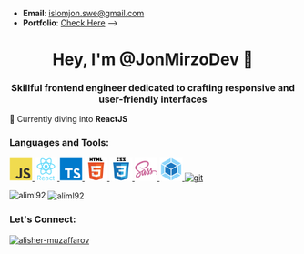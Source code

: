 <!-- # Hi, I'm @JonMirzoDev 👋

Frontend Developer with 2+ years of expertise, adept at crafting high-performance, user-centric websites and applications.

## 👀 Interests
- **Web Development**: Devoted to creating seamless user experiences.
- **Emerging Technologies**: Constantly exploring new industry tools and technologies.
- **Open-Source Contributions**: Ready to collaborate on open-source initiatives.

## 💞️ Open to Collaborate On
- Cutting-edge web development projects, Impactful open-source projects, Collaborative and creative teams.

## 📫 Contact
<!-- - **GitHub**: [JonMirzoDev](https://github.com/JonMirzoDev) -->
- **Email**: islomjon.swe@gmail.com
- **Portfolio**: [Check Here](https://islomjon-swe.vercel.app) -->


<h1 align="center">Hey, I'm @JonMirzoDev 👋</h1>
<h3 align="center">Skillful frontend engineer dedicated to crafting responsive and user-friendly interfaces</h3>

🌱 Currently diving into **ReactJS**

<h3 align="left">Languages and Tools:</h3>
<p align="left">
  <a href="https://developer.mozilla.org/en-US/docs/Web/JavaScript" target="_blank" rel="noreferrer"> 
    <img src="https://raw.githubusercontent.com/devicons/devicon/master/icons/javascript/javascript-original.svg" alt="javascript" width="40" height="40"/> 
  </a> 
  <a href="https://reactjs.org/" target="_blank" rel="noreferrer"> 
    <img src="https://raw.githubusercontent.com/devicons/devicon/master/icons/react/react-original-wordmark.svg" alt="react" width="40" height="40"/> 
  </a> 
  <a href="https://www.typescriptlang.org/" target="_blank" rel="noreferrer"> 
    <img src="https://raw.githubusercontent.com/devicons/devicon/master/icons/typescript/typescript-original.svg" alt="typescript" width="40" height="40"/> 
  </a> 
  <a href="https://developer.mozilla.org/en-US/docs/Web/HTML" target="_blank" rel="noreferrer">
    <img src="https://raw.githubusercontent.com/devicons/devicon/master/icons/html5/html5-original-wordmark.svg" alt="html5" width="40" height="40"/> 
  </a>
  <a href="https://developer.mozilla.org/en-US/docs/Web/CSS" target="_blank" rel="noreferrer">
    <img src="https://raw.githubusercontent.com/devicons/devicon/master/icons/css3/css3-original-wordmark.svg" alt="css3" width="40" height="40"/> 
  </a>
  <a href="https://sass-lang.com/" target="_blank" rel="noreferrer"> 
    <img src="https://raw.githubusercontent.com/devicons/devicon/master/icons/sass/sass-original.svg" alt="sass" width="40" height="40"/> 
  </a> 
  <a href="https://webpack.js.org/" target="_blank" rel="noreferrer"> 
    <img src="https://raw.githubusercontent.com/devicons/devicon/master/icons/webpack/webpack-original.svg" alt="webpack" width="40" height="40"/> 
  </a> 
  <a href="https://git-scm.com/" target="_blank" rel="noreferrer"> 
    <img src="https://www.vectorlogo.zone/logos/git-scm/git-scm-icon.svg" alt="git" width="40" height="40"/> 
  </a> 
</p>

<p>
<img align="left" src="https://github-readme-stats.vercel.app/api/top-langs?username=aliml92&count_private=true&show_icons=true&locale=en&layout=compact&hide=html,css,c#" alt="aliml92" />
</p>
<p>&nbsp;<img align="center" src="https://github-readme-stats.vercel.app/api?username=aliml92&count_private=true&show_icons=true&locale=en" alt="aliml92" />
</p>

<h3 align="left">Let's Connect:</h3>
<p align="left">
<a href="https://linkedin.com/in/alisher-muzaffarov" target="blank"><img align="center" src="https://raw.githubusercontent.com/rahuldkjain/github-profile-readme-generator/master/src/images/icons/Social/linked-in-alt.svg" alt="alisher-muzaffarov" height="30" width="40" /></a>
</p>
